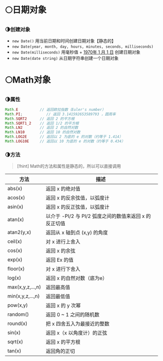 # 🌕日期对象
### 🌗创建对象
- `new Date()`  用当前日期和时间创建日期对象【静态的】
- `new Date(year, month, day, hours, minutes, seconds, milliseconds)`
- `new Date(milliseconds)`  用毫秒值 + <u>1970年 1 月 1 日</u> 创建日期对象
- `new Date(date string)`  从日期字符串创建一个日期对象
# 🌕Math对象
### 🌗属性
```js
Math.E          // 返回欧拉指数（Euler's number）
Math.PI;           // 返回 3.141592653589793 ，圆周率
Math.SQRT2      // 返回 2 的平方根
Math.SQRT1_2    // 返回 1/2 的平方根
Math.LN2        // 返回 2 的自然对数
Math.LN10       // 返回 10 的自然对数
Math.LOG2E      // 返回以 2 为底的 e 的对数（约等于 1.414）
Math.LOG10E     // 返回以 10 为底的 e 的对数（约等于 0.434）
```


### 🌗方法
>[!hint] Math的方法和属性是静态的，所以可以直接调用

|方法|描述|
|---|---|
|abs(x)|返回 x 的绝对值|
|acos(x)|返回 x 的反余弦值，以弧度计|
|asin(x)|返回 x 的反正弦值，以弧度计|
|atan(x)|以介于 -PI/2 与 PI/2 弧度之间的数值来返回 x 的反正切值|
|atan2(y,x)|返回从 x 轴到点 (x,y) 的角度|
|ceil(x)|对 x 进行上舍入|
|cos(x)|返回 x 的余弦|
|exp(x)|返回 Ex 的值|
|floor(x)|对 x 进行下舍入|
|log(x)|返回 x 的自然对数（底为e）|
|max(x,y,z,...,n)|返回最高值|
|min(x,y,z,...,n)|返回最低值|
|pow(x,y)|返回 x 的 y 次幂|
|random()|返回 0 ~ 1 之间的随机数|
|round(x)|把 x 四舍五入为最接近的整数|
|sin(x)|返回 x（x 以角度计）的正弦|
|sqrt(x)|返回 x 的平方根|
|tan(x)|返回角的正切|










